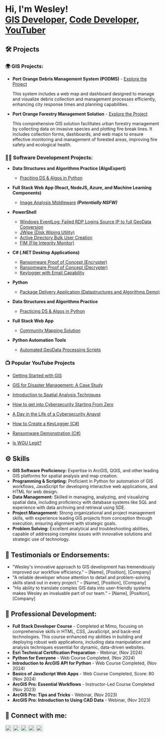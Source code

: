 <h1>Hi, I'm Wesley! <br/><a href="https://github.com/jjones1026">GIS Developer</a>, <a href="https://www.linkedin.com/in/jjones1026/">Code Developer</a>, <a href="https://www.youtube.com/c/[YourYouTubeChannel]">YouTuber</a></h1>

<h2>🛠️ Projects</h2>
 <h3>🌍 GIS Projects:</h3>
<ul>
  <li><b>Port Orange Debris Management System (PODMS)</b> - 
    <a href="https://github.com/jjones1026/PODMS">Explore the Project</a>
    <p>This system includes a web map and dashboard designed to manage and visualize debris collection and management processes efficiently, enhancing city response times and planning capabilities.</p>
  </li>
  <li><b>Port Orange Forestry Management Solution</b> - 
    <a href="https://github.com/jjones1026/PO-Forestry-Management">Explore the Project</a>
    <p>This comprehensive GIS solution facilitates urban forestry management by collecting data on invasive species and plotting fire break lines. It includes collection forms, dashboards, and web maps to ensure effective monitoring and management of forested areas, improving fire safety and ecological health.</p>
  </li>
</ul>


<h3>👨‍💻 Software Development Projects:</h3>

- <b>Data Structures and Algorithms Practice (AlgoExpert)</b>
  - [Praciting DS & Algos in Python](https://github.com/joshmadakor1/Algorithms-Practice)
- <b>Full Stack Web App (React, NodeJS, Azure, and Machine Learning Components)</b>
  - [Image Analysis Middleware](https://github.com/joshmadakor1/4chan-Image-Analysis-Middleware-C964) <b><i>(Potentially NSFW)</b></i>
- <b>PowerShell</b>
  - [Windows EventLog: Failed RDP Logins Source IP to full GeoData Conversion](https://github.com/joshmadakor1/Sentinel-Lab)
  - [JWipe (Disk Wiping Utility)](https://github.com/joshmadakor1/Jwipe.PowerShell)
  - [Active Directory Bulk User Creation](https://github.com/joshmadakor1/AD_PS)
  - [FIM (File Integrity Monitor)](https://github.com/joshmadakor1/PowerShell-Integrity-FIM)
- <b>C# (.NET Desktop Applications)</b>
  - [Ransomware Proof of Concept (Encrypter)](https://github.com/joshmadakor1/EncrypterPOC)
  - [Ransomware Proof of Concept (Decrypter)](https://github.com/joshmadakor1/DecrypterPOC)
  - [Keylogger with Email Capability](https://github.com/joshmadakor1/Key-Logger-With-Email)
- <b>Python</b>
  - [Package Delivery Application (Datastructures and Algorithms Demo)](https://github.com/joshmadakor1/Package-Delivery-Pathfinding-Algorithm)


- <b>Data Structures and Algorithms Practice</b>
  - [Practicing DS & Algos in Python](https://github.com/[YourGitHubUsername]/Algorithms-Practice)
- <b>Full Stack Web App</b>
  - [Community Mapping Solution](https://github.com/[YourGitHubUsername]/Community-Mapping-Web-App)
- <b>Python Automation Tools</b>
  - [Automated GeoData Processing Scripts](https://github.com/[YourGitHubUsername]/GeoData-Processing-Automation)

<h3>📺 Popular YouTube Projects</h3>

- [Getting Started with GIS](https://www.youtube.com/watch?v=[VideoID])
- [GIS for Disaster Management: A Case Study](https://www.youtube.com/watch?v=[VideoID])
- [Introduction to Spatial Analysis Techniques](https://www.youtube.com/watch?v=[VideoID])

- [How to get into Cybersecurity Starting From Zero](https://www.youtube.com/watch?v=a83ASGn_V_s)
- [A Day in the Life of a Cybersecurity Anayst](https://www.youtube.com/watch?v=uHy3oM7NnoU)
- [How to Create a KeyLogger (C#)](https://www.youtube.com/watch?v=N-L9hklSlNk)
- [Ransomware Demonstration (C#)](https://www.youtube.com/watch?v=OfvdQeh79s0)
- [Is WGU Legit?](https://www.youtube.com/watch?v=E2MwRWxDBkA)


<h2>⚙️ Skills</h2>
<ul>
  <li><b>GIS Software Proficiency:</b> Expertise in ArcGIS, QGIS, and other leading GIS platforms for spatial analysis and map creation.</li>
  <li><b>Programming & Scripting:</b> Proficient in Python for automation of GIS workflows, JavaScript for developing interactive web applications, and HTML for web design.</li>
  <li><b>Data Management:</b> Skilled in managing, analyzing, and visualizing spatial data, including proficiency with database systems like SQL and experience with data archiving and retrieval using SDE.</li>
  <li><b>Project Management:</b> Strong organizational and project management skills, with experience leading GIS projects from conception through execution, ensuring alignment with strategic goals.</li>
  <li><b>Problem Solving:</b> Excellent analytical and troubleshooting abilities, capable of addressing complex issues with innovative solutions and strategic use of technology.</li>
</ul>

<h2>🌟 Testimonials or Endorsements:</h2>
<ul>
  <li>"Wesley's innovative approach to GIS development has tremendously improved our workflow efficiency." – [Name], [Position], [Company]</li>
  <li>"A reliable developer whose attention to detail and problem-solving skills stand out in every project." – [Name], [Position], [Company]</li>
  <li>"His ability to translate complex GIS data into user-friendly systems makes Wesley an invaluable part of our team." – [Name], [Position], [Company]</li>
</ul>

<h2>🚀 Professional Development:</h2>
<ul>
  <li><b>Full Stack Developer Course</b> - Completed at Mimo, focusing on comprehensive skills in HTML, CSS, JavaScript, and back-end technologies. This course enhanced my abilities in building and deploying robust web applications, including data manipulation and analysis techniques essential for dynamic, data-driven websites.</li>
  <li><b>Esri Technical Certification Preparation</b> - Webinar, (Nov 2024)</li>
  <li><b>Python for Everyone</b> - Web Course Completed, (Nov 2024)</li>
  <li><b>Introduction to ArcGIS API for Python</b> - Web Course Completed, (Nov 2024)</li>
  <li><b>Basics of JavaScript Web Apps</b> - Web Course Completed, Score: 80 (Nov 2024)</li>
  <li><b>ArcGIS Pro: Essential Workflows</b> - Instructor-Led Course Completed (Nov 2023)</li>
  <li><b>ArcGIS Pro: Tips and Tricks</b> - Webinar, (Nov 2023)</li>
  <li><b>ArcGIS Pro: Introduction to Using CAD Data</b> -  Webinar, (Nov 2023)</li>
</ul>


<h2> 🤳 Connect with me:</h2>

[<img align="left" alt="[YourYouTubeChannel] | YouTube" width="22px" src="https://cdn.jsdelivr.net/npm/simple-icons@v3/icons/youtube.svg" />][youtube]
[<img align="left" alt="[YourGitHubUsername] | GitHub" width="22px" src="https://cdn.jsdelivr.net/npm/simple-icons@v3/icons/github.svg" />][github]
[<img align="left" alt="[YourLinkedInProfile] | LinkedIn" width="22px" src="https://cdn.jsdelivr.net/npm/simple-icons@v3/icons/linkedin.svg" />][linkedin]
[<img align="left" alt="[instagram] | Instagram" width="22px" src="https://cdn.jsdelivr.net/npm/simple-icons@v3/icons/instagram.svg" />][instagram]
[<img align="left" alt="[twitch] | Twitch" width="22px" src="https://cdn.jsdelivr.net/npm/simple-icons@v3/icons/twitch.svg" />][twitch]


[youtube]: https://www.youtube.com/c/[YourYouTubeChannel]
[github]: https://github.com/jjones1026
[linkedin]: https://linkedin.com/in/jjones1026
[instagram]: https://www.instagram.com/wesleyjones9125/
[twitch]: https://www.twitch.com/[YourTwitchChannel]

<!--
**[YourGitHubUsername]/[YourGitHubUsername]** is a ✨ _special_ ✨ repository because its `README.md` (this file) appears on your GitHub profile.

Here are some ideas to get you started:

- 🔭 I’m currently working on ...
- 🌱 I’m currently learning ...
- 👯 I’m looking to collaborate on ...
- 🤔 I’m looking for help with ...
- 💬 Ask me about ...
- 📫 How to reach me: ...
- 😄 Pronouns: ...
- ⚡ Fun fact: ...
-->

<!--<h2>🚀 Professional Development:</h2>
<ul>
  <li><b>Certified GIS Professional (GISP)</b> - Earned certification through comprehensive experience and contributions to the GIS field.</li>
  <li><b>Advanced Python for Data Science</b> - Completed course at [Institution Name], focusing on sophisticated data manipulation and analysis techniques.</li>
  <li><b>JavaScript Frameworks Workshop</b> - Participated in a series of workshops on React and Node.js to enhance web application development skills.</li>
  <li><b>Annual ESRI User Conference</b> - Attend yearly to stay current with the latest advancements in GIS technology and network with other professionals.</li>
  <li><b>Webinar on Urban Planning & GIS</b> - Engaged in monthly webinars that explore the intersection of urban planning and GIS technology.</li>
</ul>
-->


